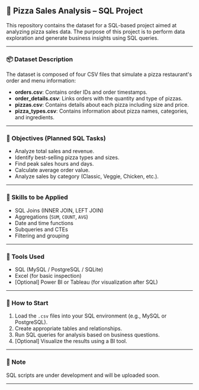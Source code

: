 ## 🍕 Pizza Sales Analysis – SQL Project

This repository contains the dataset for a SQL-based project aimed at analyzing pizza sales data. The purpose of this project is to perform data exploration and generate business insights using SQL queries.

---

### 📦 Dataset Description

The dataset is composed of four CSV files that simulate a pizza restaurant's order and menu information:

* **orders.csv**: Contains order IDs and order timestamps.
* **order\_details.csv**: Links orders with the quantity and type of pizzas.
* **pizzas.csv**: Contains details about each pizza including size and price.
* **pizza\_types.csv**: Contains information about pizza names, categories, and ingredients.

---

### 🎯 Objectives (Planned SQL Tasks)

* Analyze total sales and revenue.
* Identify best-selling pizza types and sizes.
* Find peak sales hours and days.
* Calculate average order value.
* Analyze sales by category (Classic, Veggie, Chicken, etc.).

---

### 🧠 Skills to be Applied

* SQL Joins (INNER JOIN, LEFT JOIN)
* Aggregations (`SUM`, `COUNT`, `AVG`)
* Date and time functions
* Subqueries and CTEs
* Filtering and grouping

---

### 🔧 Tools Used

* SQL (MySQL / PostgreSQL / SQLite)
* Excel (for basic inspection)
* \[Optional] Power BI or Tableau (for visualization after SQL)

---

### 🚀 How to Start

1. Load the `.csv` files into your SQL environment (e.g., MySQL or PostgreSQL).
2. Create appropriate tables and relationships.
3. Run SQL queries for analysis based on business questions.
4. \[Optional] Visualize the results using a BI tool.

---

### 📌 Note

SQL scripts are under development and will be uploaded soon.

---
